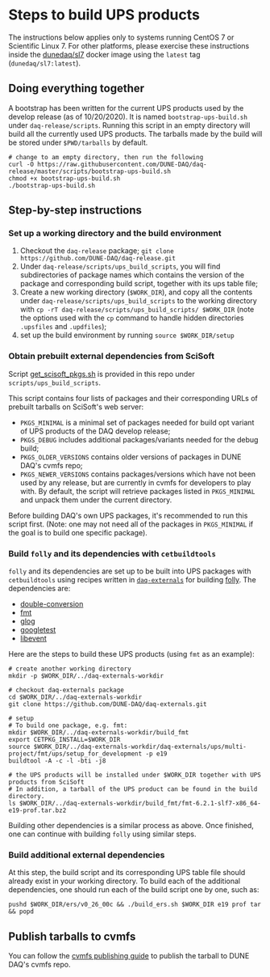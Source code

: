 # Steps to build UPS products

The instructions below applies only to systems running CentOS 7 or Scientific Linux 7. For other platforms, please exercise these instructions inside the [dunedaq/sl7](https://hub.docker.com/repository/docker/dunedaq/sl7) docker image using the `latest` tag (`dunedaq/sl7:latest`).


## Doing everything together

A bootstrap has been written for the current UPS products used by the develop release (as of 10/20/2020). It is named `bootstrap-ups-build.sh` under `daq-release/scripts`. Running this script in an empty directory will build all the currently used UPS products. The tarballs made by the build will be stored under `$PWD/tarballs` by default.

```shell
# change to am empty directory, then run the following
curl -O https://raw.githubusercontent.com/DUNE-DAQ/daq-release/master/scripts/bootstrap-ups-build.sh
chmod +x bootstrap-ups-build.sh
./bootstrap-ups-build.sh
```

## Step-by-step instructions

### Set up a working directory and the build environment

1. Checkout the `daq-release` package;
  `git clone https://github.com/DUNE-DAQ/daq-release.git`
2. Under `daq-release/scripts/ups_build_scripts`, you will find subdirectories of package names which contains the version of the package and corresponding build script, together with its ups table file;
3. Create a new working directory (`$WORK_DIR`), and copy all the contents under `daq-release/scripts/ups_build_scripts` to the working directory with `cp -rT daq-release/scripts/ups_build_scripts/ $WORK_DIR` (note the options used with the `cp` command to handle hidden directories `.upsfiles` and `.updfiles`);
4. set up the build environment by running `source $WORK_DIR/setup`


### Obtain prebuilt external dependencies from SciSoft

Script [get_scisoft_pkgs.sh](https://github.com/DUNE-DAQ/daq-release/blob/master/scripts/ups_build_scripts/get_scisoft_pkgs.sh) is provided in this repo under `scripts/ups_build_scripts`.

This script contains four lists of packages and their corresponding URLs of prebuilt tarballs on SciSoft's web server:
  * `PKGS_MINIMAL` is a minimal set of packages needed for build opt variant of UPS products of the DAQ develop release;
  * `PKGS_DEBUG` includes additional packages/variants needed for the debug build;
  * `PKGS_OLDER_VERSIONS` contains older versions of packages in DUNE DAQ's cvmfs repo;
  * `PKGS_NEWER_VERSIONS` contains packages/versions which have not been used by any release, but are currently in cvmfs for developers to play with.
By default, the script will retrieve packages listed in `PKGS_MINIMAL` and unpack them under the current directory.


Before building DAQ's own UPS packages, it's recommended to run this script first. (Note: one may not need all of the packages in `PKGS_MINIMAL` if the goal is to build one specific package).

### Build `folly` and its dependencies with `cetbuildtools`

`folly` and its dependencies are set up to be built into UPS packages with `cetbuildtools` using recipes written in [`daq-externals`](https://github.com/DUNE-DAQ/daq-externals) for building [folly](https://github.com/facebook/folly). The dependencies are:
  * [double-conversion](https://github.com/google/double-conversion)
  * [fmt](https://github.com/fmtlib/fmt)
  * [glog](https://github.com/google/glog)
  * [googletest](https://github.com/google/googletest)
  * [libevent](https://github.com/libevent/libevent)

Here are the steps to build these UPS products (using `fmt` as an example):

```shell
# create another working directory
mkdir -p $WORK_DIR/../daq-externals-workdir

# checkout daq-externals package
cd $WORK_DIR/../daq-externals-workdir
git clone https://github.com/DUNE-DAQ/daq-externals.git

# setup 
# To build one package, e.g. fmt:
mkdir $WORK_DIR/../daq-externals-workdir/build_fmt
export CETPKG_INSTALL=$WORK_DIR
source $WORK_DIR/../daq-externals-workdir/daq-externals/ups/multi-project/fmt/ups/setup_for_development -p e19
buildtool -A -c -l -bti -j8

# the UPS products will be installed under $WORK_DIR together with UPS products from SciSoft
# In addition, a tarball of the UPS product can be found in the build directory.
ls $WORK_DIR/../daq-externals-workdir/build_fmt/fmt-6.2.1-slf7-x86_64-e19-prof.tar.bz2 

```

Building other dependencies is a similar process as above. Once finished, one can continue with building `folly` using similar steps.

### Build additional external dependencies

At this step, the build script and its corresponding UPS table file should already exist in your working directory. To build each of the additional dependencies, one should run each of the build script one by one, such as:

```shell
pushd $WORK_DIR/ers/v0_26_00c && ./build_ers.sh $WORK_DIR e19 prof tar && popd
```

## Publish tarballs to cvmfs

You can follow the [cvmfs publishing guide](publish_to_cvmfs.md) to publish the tarball to DUNE DAQ's cvmfs repo.
